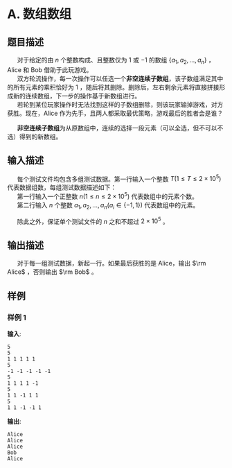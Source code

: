 # A. 数组数组

## 题目描述

 $\hspace{15pt}$ 对于给定的由 $n$ 个整数构成、且整数仅为 $1$ 或 $-1$ 的数组 $\{a_1, a_2, \dots, a_n\}$ ，Alice 和 Bob 借助于此玩游戏。  
 $\hspace{15pt}$ 双方轮流操作，每一次操作可以任选一个**非空连续子数组**，该子数组满足其中的所有元素的乘积恰好为 $1$ ，随后将其删除。删除后，左右剩余元素将直接拼接形成新的连续数组，下一步的操作基于新数组进行。  
 $\hspace{15pt}$ 若轮到某位玩家操作时无法找到这样的子数组删除，则该玩家输掉游戏，对方获胜。现在，Alice 作为先手，且两人都采取最优策略，游戏最后的胜者会是谁？  
  
 $\hspace{15pt}$ **非空连续子数组**为从原数组中，连续的选择一段元素（可以全选，但不可以不选）得到的新数组。

## 输入描述

 $\hspace{15pt}$ 每个测试文件均包含多组测试数据。第一行输入一个整数 $T\left(1\leq T\leq 2 \times 10^5\right)$ 代表数据组数，每组测试数据描述如下：  
 $\hspace{15pt}$ 第一行输入一个正整数 $n \left(1\leq n\leq 2\times 10^5\right)$ 代表数组中的元素个数。  
 $\hspace{15pt}$ 第二行输入 $n$ 个整数 $a_1, a_2, \dots, a_n \left(a_i\in \{ -1,1\}\right)$ 代表数组中的元素。  
  
 $\hspace{15pt}$ 除此之外，保证单个测试文件的 $n$ 之和不超过 $2 \times 10^5$ 。

## 输出描述

 $\hspace{15pt}$ 对于每一组测试数据，新起一行。如果最后获胜的是 Alice，输出 $\rm Alice$ ，否则输出 $\rm Bob$ 。

## 样例

### 样例 1
**输入**:
```
5
5
1 1 1 1 1
5
-1 -1 -1 -1 -1
5
1 1 1 1 -1
5
1 1 -1 1 1
5
1 1 -1 -1 1
```

**输出**:
```
Alice
Alice
Alice
Bob
Alice
```

